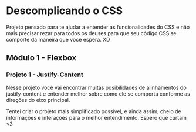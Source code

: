 # Descomplicando o CSS

Projeto pensado para te ajudar a entender as funcionalidades do CSS e não mais precisar rezar para todos os deuses
para que seu código CSS se comporte da maneira que você espera. XD

## Módulo 1 - Flexbox

### Projeto 1 - Justify-Content

Nesse projeto você vai encontrar muitas posibilidades de alinhamentos do justify-content e entender melhor
sobre como ele se comporta conforme as direções do eixo principal.

Tentei criar o projeto mais simplificado possível, e ainda assim, cheio de informações e interações para o melhor entendimento.
Espero que curtam <3
